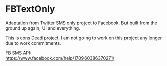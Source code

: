 # FBTextOnly
Adaptation from Twitter SMS only project to Facebook. But built from the ground up again, UI and everything.

This is cons Dead project. I am not going to work on this project any longer due to work commitments.

FB SMS API:
<br/>
https://www.facebook.com/help/170960386370271/
